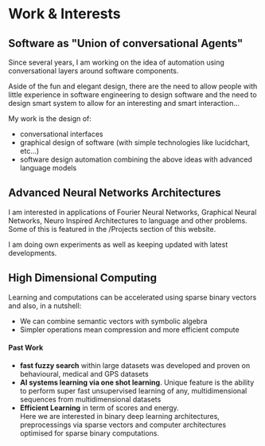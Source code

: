 # Work & Interests

## Software as "Union of conversational Agents"

Since several years, I am working on the idea of automation using 
conversational layers around software components. 

Aside of the fun and elegant design, there are the need to allow 
people with little experience in software engineering to design software
and the need to design smart system to allow for an interesting and smart interaction...

My work is the design of:
* conversational interfaces
* graphical design of software (with simple technologies like lucidchart, etc...)
* software design automation combining the above ideas with advanced language models

## Advanced Neural Networks Architectures

I am interested in applications of Fourier Neural Networks, Graphical Neural Networks, Neuro Inspired Architectures to language and other problems. Some of this is featured in  the /Projects section of this website.

I am doing own experiments as well as keeping updated with latest developments.


## High Dimensional Computing

Learning and computations can be accelerated using sparse binary vectors and also, in a nutshell:
- We can combine semantic vectors with symbolic algebra 
- Simpler operations mean compression and more efficient compute

#### Past Work
- **fast fuzzy search** within large datasets was developed and proven on behavioural, medical and GPS datasets
- **AI systems learning via one shot learning**. Unique feature is the ability to perform super fast unsupervised learning of any, multidimensional sequences from multidimensional datasets 
- **Efficient Learning** in term of scores and energy.  
Here we are interested in binary deep learning architectures, preprocessings via sparse vectors and computer architectures optimised for sparse binary computations.

